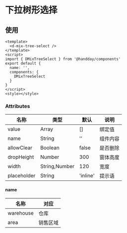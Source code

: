 # 下拉树形选择

## 使用
```vue
<template>
  <d-mix-tree-select />
</template>
<script>
import { DMixTreeSelect } from '@handday/components'
export default {
  name: '',
  components: {
    DMixTreeSelect
  }
}
</script>
<style></style>
```

### Attributes
| 名称 | 类型 | 默认 | 说明 |
| --- | --- | --- | --- |
| value | Array | [] | 绑定值 |
| name | String | '' | 组件内容 |
| allowClear | Boolean | false | 是否删除 |
| dropHeight | Number | 300 | 窗体高度 |
| width | String,Number | 120 | 宽度 |
| placeholder | String | 'inline' | 提示语 |

#### name
| 名称 | 对应 |
| --- | --- |
| warehouse | 仓库 |
| area | 销售区域 |
